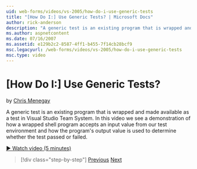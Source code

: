 ```yaml
---
uid: web-forms/videos/vs-2005/how-do-i-use-generic-tests
title: "[How Do I:] Use Generic Tests? | Microsoft Docs"
author: rick-anderson
description: "A generic test is an existing program that is wrapped and made available as a test in Visual Studio Team System. In this video we see a demonstration of how..."
ms.author: aspnetcontent
ms.date: 07/16/2007
ms.assetid: e129b2c2-8587-4ff1-b455-7f14cb28bcf9
msc.legacyurl: /web-forms/videos/vs-2005/how-do-i-use-generic-tests
msc.type: video
---
```

[How Do I:] Use Generic Tests?
====================
by [Chris Menegay](https://twitter.com/CMenegay)

A generic test is an existing program that is wrapped and made available as a test in Visual Studio Team System. In this video we see a demonstration of how a wrapped shell program accepts an input value from our test environment and how the program's output value is used to determine whether the test passed or failed.

[&#9654; Watch video (5 minutes)](https://channel9.msdn.com/Blogs/ASP-NET-Site-Videos/how-do-i-use-generic-tests)

> [!div class="step-by-step"]
> [Previous](how-do-i-enforce-coding-standards-with-code-analysis.md)
> [Next](how-do-i-publish-and-analyze-test-results.md)
